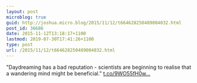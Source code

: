```yaml
---
layout: post
microblog: true
guid: http://joshua.micro.blog/2015/11/12/t664628250489004032.html
post_id: 36686
date: 2015-11-12T13:18:17+1100
lastmod: 2019-07-30T17:41:26+1100
type: post
url: /2015/11/12/t664628250489004032.html
---
```

"Daydreaming has a bad reputation - scientists are beginning to realise that a wandering mind might be beneficial." [t.co/9WO55fH0w...](https://t.co/9WO55fH0wv)
